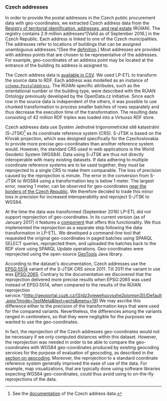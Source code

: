 ### Czech addresses

In order to provide the postal addresses in the Czech public procurement data with geo-coordinates, we extracted Czech address data from the [Registry of territorial identification, addresses, and real estate](http://www.cuzk.cz/Uvod/Produkty-a-sluzby/RUIAN/RUIAN.aspx) (RÚIAN).
The registry contains 2.9 million addresses^[Valid as of September 2016.] in the Czech Republic.
Each address is linked to one of the Czech municipalities.
The addresses refer to locations of buildings that can be assigned unambiguous addresses.^[See the [definition](https://www.czso.cz/csu/rso/adresni_misto).]
Most addresses are provided with address points that are chosen to be representative of the addresses.
For example, geo-coordinates of an address point may be located at the entrance of the building its address is assigned to.

The Czech address data is [available in CSV](https://nahlizenidokn.cuzk.cz/StahniAdresniMistaRUIAN.aspx).
We used LP-ETL to transform the source data to RDF.
Each address was modelled as an instance of [`schema:PostalAddress`](http://schema.org/PostalAddress).
The RÚIAN-specific attributes, such as the orientational number or the building type, were described with the RÚIAN Ontology previously developed by the OpenData.cz initiative.
Since each row in the source data is independent of the others, it was possible to use chunked transformation to process smaller batches of rows separately and thus decrease the execution time of the transformation.
The resulting data consisting of 42 million RDF triples was loaded into a Virtuoso RDF store. 

Czech addreses data use Systém Jednotné trigonometrické sítě katastrální (S-JTSK)[^S-JTSK] as its coordinate reference system (CRS).
S-JTSK is based on the Křovák projection, which was designed specifically for the Czechoslovakia to provide more precise geo-coordinates than another reference system would.
However, the standard CRS used in web applications is the World Geodetic System (WGS84).
Data using S-JTSK are thus not directly interoperable with many existing datasets.
If data adhering to multiple coordinate reference systems are to be used together, they must be reprojected to a single CRS to make them comparable.
The loss of precision caused by the reprojection is minute.
The error in the conversion from S-JTSK to WGS84 using a transformation key is below 1 meter.
The largest error, nearing 1 meter, can be observed for geo-coordinates [near the borders of the Czech Republic](http://freegis.fsv.cvut.cz/gwiki/S-JTSK_/_Chyba_p%C5%99i_transformaci_z_WGS84_do_S-JTSK).
We therefore decided to trade this minor loss in precision for increased interoperability and reproject S-JTSK to WGS84.

At the time the data was transformed (September 2016) LP-ETL did not support reprojection of geo-coordinates.
In its current version (as of January 2017) it features a [component](https://github.com/linkedpipes/etl/tree/master/plugins/t-geoTools) that offers this functionality. 
We thus implemented the reprojection as a separate step following the data transformation in LP-ETL.
We developed a command-line tool that requested the original geo-coordinates in paged batches using SPARQL SELECT queries, reprojected them, and uploaded the batches back to the RDF store using SPARQL Update operations.
Geo-coordinates were reprojected using the open-source [GeoTools](http://www.geotools.org) Java library.

According to the dataset's documentation, Czech addresses use the [EPSG:5514](http://epsg.io/5514) variant of the S-JTSK CRS since 2011. 
Till 2011 the variant in use was [EPSG:2065](http://epsg.io/2065).
Contrary to the documentation we discovered that the reprojection delivered more precise results when EPSG:2065 was used instead of EPSG:5514, when compared to the results of the RÚIAN reprojection service.^[<http://geoportal.cuzk.cz/(S(dz3yiewehucysxhe2piompn3))/Default.aspx?mode=TextMeta&text=wcts&menu=19>]
We may ascribe this difference either to the precision of the transformation keys that were used for the compared variants.
Nevertheless, the differences among the variants ranged in centimeters, so that they were negligible for the purposes we wanted to use the geo-coordinates.

In fact, the reprojection of the Czech addresses geo-coordinates would not be necessary if we only computed distances within this dataset.
However, the reprojection was needed in order to be able to compare the geo-coordinates with WGS84 geo-coordinates produced by existing geocoding services for the purpose of evaluation of geocoding, as described in the [section on geocoding](#geocoding).
Moreover, the reprojection to a standard coordinate reference system generally improved the ease of use of the data.
For example, map visualizations, that are typically done using software libraries expecting WGS84 geo-coordinates, could thus avoid using to on-the-fly reprojections of the data. 

[^S-JTSK]: See the [documentation](http://vdp.cuzk.cz/vymenny_format/csv/ad-csv-struktura.pdf) of the Czech address data.
